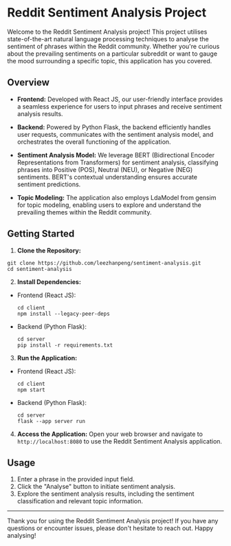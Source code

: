 # Reddit Sentiment Analysis Project

Welcome to the Reddit Sentiment Analysis project! This project utilises state-of-the-art natural language processing techniques to analyse the sentiment of phrases within the Reddit community. Whether you're curious about the prevailing sentiments on a particular subreddit or want to gauge the mood surrounding a specific topic, this application has you covered.

## Overview

- **Frontend:** Developed with React JS, our user-friendly interface provides a seamless experience for users to input phrases and receive sentiment analysis results.

- **Backend:** Powered by Python Flask, the backend efficiently handles user requests, communicates with the sentiment analysis model, and orchestrates the overall functioning of the application.

- **Sentiment Analysis Model:** We leverage BERT (Bidirectional Encoder Representations from Transformers) for sentiment analysis, classifying phrases into Positive (POS), Neutral (NEU), or Negative (NEG) sentiments. BERT's contextual understanding ensures accurate sentiment predictions.

- **Topic Modeling:** The application also employs LdaModel from gensim for topic modeling, enabling users to explore and understand the prevailing themes within the Reddit community.

## Getting Started

1. **Clone the Repository:**
  ```
  git clone https://github.com/leezhanpeng/sentiment-analysis.git
  cd sentiment-analysis
  ```

2. **Install Dependencies:**
- Frontend (React JS):
  ```
  cd client
  npm install --legacy-peer-deps
  ```

- Backend (Python Flask):
  ```
  cd server
  pip install -r requirements.txt
  ```

3. **Run the Application:**
- Frontend (React JS):
  ```
  cd client
  npm start
  ```

- Backend (Python Flask):
  ```
  cd server
  flask --app server run
  ```

4. **Access the Application:**
Open your web browser and navigate to `http://localhost:8080` to use the Reddit Sentiment Analysis application.

## Usage

1. Enter a phrase in the provided input field.
2. Click the "Analyse" button to initiate sentiment analysis.
3. Explore the sentiment analysis results, including the sentiment classification and relevant topic information.

---

Thank you for using the Reddit Sentiment Analysis project! If you have any questions or encounter issues, please don't hesitate to reach out. Happy analysing!
